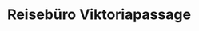 ---
title: "Reisebüro Viktoriapassage"
url: /augsburg/reisebuero-viktoriapassage/
shop: Reisebüro
---